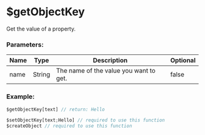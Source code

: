 # $getObjectKey
Get the value of a property.

### Parameters:
| Name      | Type                | Description                            | Optional |
| --------- | ------------------- | -------------------------------------- | -------- |
| name      | String              | The name of the value you want to get. | false    |

### Example:
```js
$getObjectKey[text] // return: Hello

$setObjectKey[text;Hello] // required to use this function 
$createObject // required to use this function 
```
